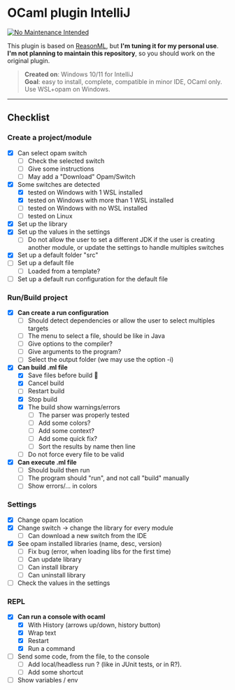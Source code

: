# OCaml plugin IntelliJ

[![No Maintenance Intended](http://unmaintained.tech/badge.svg)](http://unmaintained.tech/)

This plugin is based on [ReasonML](https://github.com/giraud/reasonml-idea-plugin), but **I'm tuning it for my personal use**. **I'm not planning to maintain this repository**, so you should work on the original plugin.

> **Created on**: Windows 10/11 for IntelliJ<br>
> **Goal**: easy to install, complete, compatible in minor IDE, OCaml only. Use WSL+opam on Windows.

<hr>

## Checklist

### Create a project/module

* [x] Can select opam switch
  * [ ] Check the selected switch
  * [ ] Give some instructions
   * [ ] May add a "Download" Opam/Switch
* [x] Some switches are detected
  * [x] tested on Windows with 1 WSL installed
  * [x] tested on Windows with more than 1 WSL installed
  * [ ] tested on Windows with no WSL installed
  * [ ] tested on Linux
* [x] Set up the library
* [x] Set up the values in the settings
  * [ ] Do not allow the user to set a different JDK if the user is creating another module, or update the settings to handle multiples switches
* [x] Set up a default folder "src"
* [ ] Set up a default file
  * [ ] Loaded from a template?
* [ ] Set up a default run configuration for the default file

### Run/Build project

* [x] **Can create a run configuration**
  * [ ] Should detect dependencies or allow the user to select multiples targets
  * [ ] The menu to select a file, should be like in Java
  * [ ] Give options to the compiler?
  * [ ] Give arguments to the program?
  * [ ] Select the output folder (we may use the option -i)
* [x] **Can build .ml file**
  * [x] Save files before build 👀
  * [x] Cancel build
  * [ ] Restart build
  * [x] Stop build
  * [x] The build show warnings/errors
    * [ ] The parser was properly tested
    * [ ] Add some colors?
    * [ ] Add some context?
    * [ ] Add some quick fix?
    * [ ] Sort the results by name then line
  * [ ] Do not force every file to be valid
* [x] **Can execute .ml file**
  * [ ] Should build then run
  * [ ] The program should "run", and not call "build" manually
  * [ ] Show errors/... in colors

### Settings

* [x] Change opam location
* [x] Change switch -> change the library for every module
  * [ ] Can download a new switch from the IDE
* [x] See opam installed libraries (name, desc, version)
  * [ ] Fix bug (error, when loading libs for the first time)
  * [ ] Can update library
  * [ ] Can install library
  * [ ] Can uninstall library
* [ ] Check the values in the settings

### REPL

* [x] **Can run a console with ocaml**
  * [x] With History (arrows up/down, history button)
  * [x] Wrap text
  * [x] Restart
  * [x] Run a command
* [ ] Send some code, from the file, to the console
  * [ ] Add local/headless run ? (like in JUnit tests, or in R?).
  * [ ] Add some shortcut
* [ ] Show variables / env